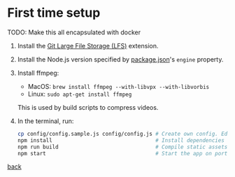 # First time setup

TODO: Make this all encapsulated with docker

1. Install the [Git Large File Storage (LFS)](https://git-lfs.github.com/) extension.
2. Install the Node.js version specified by [package.json](./package.json)'s `engine` property.
3. Install ffmpeg:
    - MacOS: `brew install ffmpeg --with-libvpx --with-libvorbis`
    - Linux: `sudo apt-get install ffmpeg`

   This is used by build scripts to compress videos.
4. In the terminal, run:

    ```bash
    cp config/config.sample.js config/config.js # Create own config. Edit for environment.
    npm install                                 # Install dependencies
    npm run build                               # Compile static assets (JS, CSS, image compression)
    npm start                                   # Start the app on port specified in config.js
    ```

[back](../README.md)
